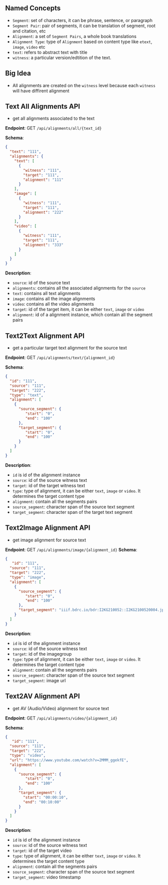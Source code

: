 Named Concepts
---
- `Segment`: set of characters, it can be phrase, sentence, or paragraph
- `Segment Pair`: pair of segments, it can be translation of segment, root and citation, etc
- `Alignment`: a set of `Segment Pairs`, a whole book translations
- `Alignment Type`: type of `Alignment` based on content type like `etext`, `image`, `video` etc 
- `text`: refers to abstract text with title
- `witness`: a particular version/edtition of the text.

Big Idea
---
- All alignments are created on the `witness` level because each `witness` will have diffirent alignment

Text All Alignments API
---
- get all alignments associated to the text

**Endpoint**: GET `/api/alignments/all/{text_id}`

**Schema**:
```json
{
  "text": "111",
  "alignments": {
    "text": [
      { 
        "witness": "111",
        "target": "111",
        "alignment": "111"
      }
    ],
    "image": [
      {
        "witness": "111",
        "target": "111",
        "alignment": "222"
      }
    ],
    "video": [
      {
        "witness": "111",
        "target": "111",
        "alignment": "333"
      }
    ]
  }
}
``` 

**Description**:
- `source`: id of the source text
- `alignments`: contains all the associated alignments for the `source`
- `text`: contains all text alignments
- `image`: contains all the image alignments
- `video`: contains all the video alignments
- `target`: id of the target item, it can be either `text`, `image` or `video`
- `alignment`: id of a alignment instance, which contain all the segment pairs

Text2Text Alignment API
---
- get a particular target text alignment for the source text

**Endpoint**: GET `/api/alignments/text/{alignment_id}`

**Schema**:
```json
{
  "id": "111",
  "source": "111",
  "target": "222",
  "type": "text",
  "alignment": [
    {
      "source_segment": {
         "start": "0",
         "end": "100"
      },
      "target_segment": {
         "start": "0",
         "end": "100"
      }
    }
  ]
}
```

**Description**:
- `id` is id of the alignment instance
- `source`: id of the source witness text
- `target`: id of the target witness text
- `type`: type of alignment, it can be either `text`, `image` or `video`. It determines the target content type
- `alignment`: contain all the segments pairs
- `source_segment`: character span of the source text segment
- `target_segment`: character span of the target text segment

Text2Image Alignment API
---
- get image alignment for source text

**Endpoint**: GET `/api/alignments/image/{alignment_id}`
**Schema**:
```json
{
   "id": "111",
  "source": "111",
  "target": "222",
  "type": "image",
  "alignment": [
    {
      "source_segment": {
         "start": "0",
         "end": "100"
      },
      "target_segment": "iiif.bdrc.io/bdr:I2KG210052::I2KG2100520004.jpg/full/max/0/default.jpg"
    }
  ]
}
```

**Description**:
- `id` is id of the alignment instance
- `source`: id of the source witness text
- `target`: id of the imagegroup
- `type`: type of alignment, it can be either `text`, `image` or `video`. It determines the target content type
- `alignment`: contain all the segments pairs
- `source_segment`: character span of the source text segment
- `target_segment`: image url

Text2AV Alignment API
---
- get AV (Audio/Video) alignment for source text

**Endpoint**: GET `/api/alignments/video/{alignment_id}`

**Schema**:
```json
{
   "id": "111",
  "source": "111",
  "target": "222",
  "type": "video",
  "url": "https://www.youtube.com/watch?v=2MMM_ggekfE",
  "alignment": [
    {
      "source_segment": {
         "start": "0",
         "end": "100"
      },
      "target_segment": {
        "start": "00:00:10",
        "end": "00:10:00"
      }
    }
  ]
}
```

**Description**:
- `id` is id of the alignment instance
- `source`: id of the source witness text
- `target`: id of the target video
- `type`: type of alignment, it can be either `text`, `image` or `video`. It determines the target content type
- `alignment`: contain all the segments pairs
- `source_segment`: character span of the source text segment
- `target_segment`: video timestamp
